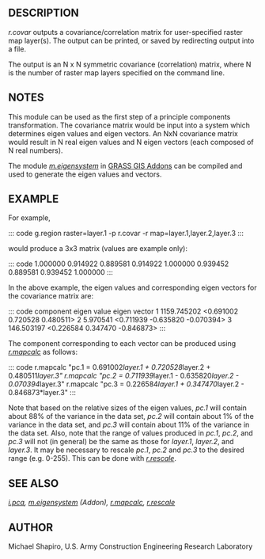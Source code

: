 ## DESCRIPTION

*r.covar* outputs a covariance/correlation matrix for user-specified
raster map layer(s). The output can be printed, or saved by redirecting
output into a file.

The output is an N x N symmetric covariance (correlation) matrix, where
N is the number of raster map layers specified on the command line.

## NOTES

This module can be used as the first step of a principle components
transformation. The covariance matrix would be input into a system which
determines eigen values and eigen vectors. An NxN covariance matrix
would result in N real eigen values and N eigen vectors (each composed
of N real numbers).

The module
*[m.eigensystem](https://grasswiki.osgeo.org/wiki/AddOns/GRASS_7/misc#m.eigensystem)*
in [GRASS GIS Addons](https://grass.osgeo.org/download/addons/) can be
compiled and used to generate the eigen values and vectors.

## EXAMPLE

For example,

::: code
    g.region raster=layer.1 -p
    r.covar -r map=layer.1,layer.2,layer.3
:::

would produce a 3x3 matrix (values are example only):

::: code
         1.000000  0.914922  0.889581
         0.914922  1.000000  0.939452
         0.889581  0.939452  1.000000
:::

In the above example, the eigen values and corresponding eigen vectors
for the covariance matrix are:

::: code
    component   eigen value               eigen vector
        1       1159.745202   <0.691002  0.720528  0.480511>
        2          5.970541   <0.711939 -0.635820 -0.070394>
        3        146.503197   <0.226584  0.347470 -0.846873>
:::

The component corresponding to each vector can be produced using
*[r.mapcalc](r.mapcalc.html)* as follows:

::: code
    r.mapcalc "pc.1 = 0.691002*layer.1 + 0.720528*layer.2 + 0.480511*layer.3"
    r.mapcalc "pc.2 = 0.711939*layer.1 - 0.635820*layer.2 - 0.070394*layer.3"
    r.mapcalc "pc.3 = 0.226584*layer.1 + 0.347470*layer.2 - 0.846873*layer.3"
:::

Note that based on the relative sizes of the eigen values, *pc.1* will
contain about 88% of the variance in the data set, *pc.2* will contain
about 1% of the variance in the data set, and *pc.3* will contain about
11% of the variance in the data set. Also, note that the range of values
produced in *pc.1*, *pc.2*, and *pc.3* will not (in general) be the same
as those for *layer.1*, *layer.2*, and *layer.3*. It may be necessary to
rescale *pc.1*, *pc.2* and *pc.3* to the desired range (e.g. 0-255).
This can be done with *[r.rescale](r.rescale.html)*.

## SEE ALSO

*[i.pca](i.pca.html), [m.eigensystem](m.eigensystem.html) (Addon),
[r.mapcalc](r.mapcalc.html), [r.rescale](r.rescale.html)*

## AUTHOR

Michael Shapiro, U.S. Army Construction Engineering Research Laboratory
